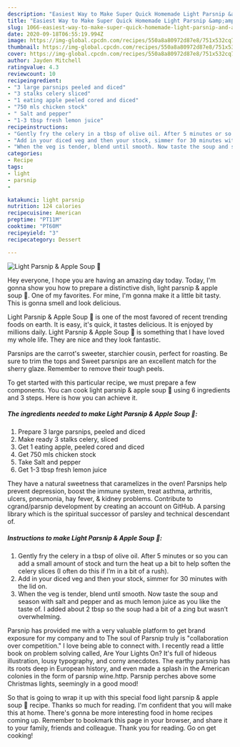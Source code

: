 ```yaml
---
description: "Easiest Way to Make Super Quick Homemade Light Parsnip &amp;amp; Apple Soup 🥣"
title: "Easiest Way to Make Super Quick Homemade Light Parsnip &amp;amp; Apple Soup 🥣"
slug: 1066-easiest-way-to-make-super-quick-homemade-light-parsnip-and-amp-apple-soup
date: 2020-09-18T06:55:19.994Z
image: https://img-global.cpcdn.com/recipes/550a8a80972d87e8/751x532cq70/light-parsnip-apple-soup-🥣-recipe-main-photo.jpg
thumbnail: https://img-global.cpcdn.com/recipes/550a8a80972d87e8/751x532cq70/light-parsnip-apple-soup-🥣-recipe-main-photo.jpg
cover: https://img-global.cpcdn.com/recipes/550a8a80972d87e8/751x532cq70/light-parsnip-apple-soup-🥣-recipe-main-photo.jpg
author: Jayden Mitchell
ratingvalue: 4.3
reviewcount: 10
recipeingredient:
- "3 large parsnips peeled and diced"
- "3 stalks celery sliced"
- "1 eating apple peeled cored and diced"
- "750 mls chicken stock"
- " Salt and pepper"
- "1-3 tbsp fresh lemon juice"
recipeinstructions:
- "Gently fry the celery in a tbsp of olive oil. After 5 minutes or so you can add a small amount of stock and turn the heat up a bit to help soften the celery slices (I often do this if I’m in a bit of a rush)."
- "Add in your diced veg and then your stock, simmer for 30 minutes with the lid on."
- "When the veg is tender, blend until smooth. Now taste the soup and season with salt and pepper and as much lemon juice as you like the taste of. I added about 2 tbsp so the soup had a bit of a zing but wasn’t overwhelming."
categories:
- Recipe
tags:
- light
- parsnip
- 

katakunci: light parsnip  
nutrition: 124 calories
recipecuisine: American
preptime: "PT11M"
cooktime: "PT60M"
recipeyield: "3"
recipecategory: Dessert

---
```



![Light Parsnip &amp; Apple Soup 🥣](https://img-global.cpcdn.com/recipes/550a8a80972d87e8/751x532cq70/light-parsnip-apple-soup-🥣-recipe-main-photo.jpg)

Hey everyone, I hope you are having an amazing day today. Today, I'm gonna show you how to prepare a distinctive dish, light parsnip &amp; apple soup 🥣. One of my favorites. For mine, I'm gonna make it a little bit tasty. This is gonna smell and look delicious.

Light Parsnip &amp; Apple Soup 🥣 is one of the most favored of recent trending foods on earth. It is easy, it's quick, it tastes delicious. It is enjoyed by millions daily. Light Parsnip &amp; Apple Soup 🥣 is something that I have loved my whole life. They are nice and they look fantastic.

Parsnips are the carrot&#39;s sweeter, starchier cousin, perfect for roasting. Be sure to trim the tops and Sweet parsnips are an excellent match for the sherry glaze. Remember to remove their tough peels.


To get started with this particular recipe, we must prepare a few components. You can cook light parsnip &amp; apple soup 🥣 using 6 ingredients and 3 steps. Here is how you can achieve it.

<!--inarticleads1-->

##### The ingredients needed to make Light Parsnip &amp; Apple Soup 🥣:

1. Prepare 3 large parsnips, peeled and diced
1. Make ready 3 stalks celery, sliced
1. Get 1 eating apple, peeled cored and diced
1. Get 750 mls chicken stock
1. Take  Salt and pepper
1. Get 1-3 tbsp fresh lemon juice


They have a natural sweetness that caramelizes in the oven! Parsnips help prevent depression, boost the immune system, treat asthma, arthritis, ulcers, pneumonia, hay fever, &amp; kidney problems. Contribute to cgrand/parsnip development by creating an account on GitHub. A parsing library which is the spiritual successor of parsley and technical descendant of. 

<!--inarticleads2-->

##### Instructions to make Light Parsnip &amp; Apple Soup 🥣:

1. Gently fry the celery in a tbsp of olive oil. After 5 minutes or so you can add a small amount of stock and turn the heat up a bit to help soften the celery slices (I often do this if I’m in a bit of a rush).
1. Add in your diced veg and then your stock, simmer for 30 minutes with the lid on.
1. When the veg is tender, blend until smooth. Now taste the soup and season with salt and pepper and as much lemon juice as you like the taste of. I added about 2 tbsp so the soup had a bit of a zing but wasn’t overwhelming.


Parsnip has provided me with a very valuable platform to get brand exposure for my company and to The soul of Parsnip truly is &#34;collaboration over competition.&#34; I love being able to connect with. I recently read a little book on problem solving called, Are Your Lights On? It&#39;s full of hideous illustration, lousy typography, and corny anecdotes. The earthy parsnip has its roots deep in European history, and even made a splash in the American colonies in the form of parsnip wine.http. Parsnip perches above some Christmas lights, seemingly in a good mood! 

So that is going to wrap it up with this special food light parsnip &amp; apple soup 🥣 recipe. Thanks so much for reading. I'm confident that you will make this at home. There's gonna be more interesting food in home recipes coming up. Remember to bookmark this page in your browser, and share it to your family, friends and colleague. Thank you for reading. Go on get cooking!
